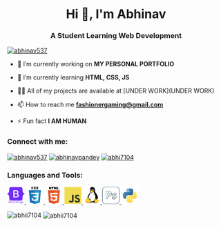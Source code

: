<h1 align="center">Hi 👋, I'm Abhinav</h1>
<h3 align="center">A Student Learning Web Development</h3>

<p align="left"> <a href="https://twitter.com/abhinav537" target="blank"><img src="https://img.shields.io/twitter/follow/abhinav537?logo=twitter&style=for-the-badge" alt="abhinav537" /></a> </p>

- 🔭 I’m currently working on **MY PERSONAL PORTFOLIO**

- 🌱 I’m currently learning **HTML, CSS, JS**

- 👨‍💻 All of my projects are available at [UNDER WORK](UNDER WORK)

- 📫 How to reach me **fashionergaming@gmail.com**

- ⚡ Fun fact **I AM HUMAN**

<h3 align="left">Connect with me:</h3>
<p align="left">
<a href="https://twitter.com/abhinav537" target="blank"><img align="center" src="https://raw.githubusercontent.com/rahuldkjain/github-profile-readme-generator/master/src/images/icons/Social/twitter.svg" alt="abhinav537" height="30" width="40" /></a>
<a href="https://fb.com/abhinavpandey" target="blank"><img align="center" src="https://raw.githubusercontent.com/rahuldkjain/github-profile-readme-generator/master/src/images/icons/Social/facebook.svg" alt="abhinavpandey" height="30" width="40" /></a>
<a href="https://instagram.com/abhi7104" target="blank"><img align="center" src="https://raw.githubusercontent.com/rahuldkjain/github-profile-readme-generator/master/src/images/icons/Social/instagram.svg" alt="abhi7104" height="30" width="40" /></a>
</p>

<h3 align="left">Languages and Tools:</h3>
<p align="left"> <a href="https://getbootstrap.com" target="_blank" rel="noreferrer"> <img src="https://raw.githubusercontent.com/devicons/devicon/master/icons/bootstrap/bootstrap-plain-wordmark.svg" alt="bootstrap" width="40" height="40"/> </a> <a href="https://www.w3schools.com/css/" target="_blank" rel="noreferrer"> <img src="https://raw.githubusercontent.com/devicons/devicon/master/icons/css3/css3-original-wordmark.svg" alt="css3" width="40" height="40"/> </a> <a href="https://www.w3.org/html/" target="_blank" rel="noreferrer"> <img src="https://raw.githubusercontent.com/devicons/devicon/master/icons/html5/html5-original-wordmark.svg" alt="html5" width="40" height="40"/> </a> <a href="https://developer.mozilla.org/en-US/docs/Web/JavaScript" target="_blank" rel="noreferrer"> <img src="https://raw.githubusercontent.com/devicons/devicon/master/icons/javascript/javascript-original.svg" alt="javascript" width="40" height="40"/> </a> <a href="https://www.linux.org/" target="_blank" rel="noreferrer"> <img src="https://raw.githubusercontent.com/devicons/devicon/master/icons/linux/linux-original.svg" alt="linux" width="40" height="40"/> </a> <a href="https://www.photoshop.com/en" target="_blank" rel="noreferrer"> <img src="https://raw.githubusercontent.com/devicons/devicon/master/icons/photoshop/photoshop-line.svg" alt="photoshop" width="40" height="40"/> </a> <a href="https://www.python.org" target="_blank" rel="noreferrer"> <img src="https://raw.githubusercontent.com/devicons/devicon/master/icons/python/python-original.svg" alt="python" width="40" height="40"/> </a> </p>

<p><img align="left" src="https://github-readme-stats.vercel.app/api/top-langs?username=abhii7104&show_icons=true&locale=en&layout=compact" alt="abhii7104" /></p>

<p>&nbsp;<img align="center" src="https://github-readme-stats.vercel.app/api?username=abhii7104&show_icons=true&locale=en" alt="abhii7104" /></p>
